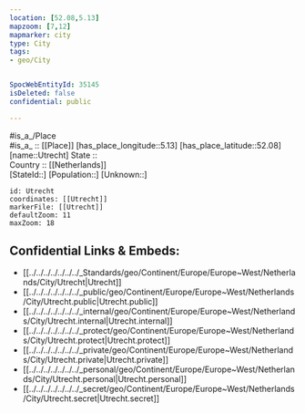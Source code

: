 ```yaml
---
location: [52.08,5.13] 
mapzoom: [7,12] 
mapmarker: city 
type: City
tags:
- geo/City


SpocWebEntityId: 35145
isDeleted: false
confidential: public

---
```

#is_a_/Place  
#is_a_ :: [[Place]] 
[has_place_longitude::5.13] 
[has_place_latitude::52.08] 
[name::Utrecht] 
State ::  
Country :: [[Netherlands]]  
[StateId::] 
[Population::] 
[Unknown::] 


```leaflet
id: Utrecht
coordinates: [[Utrecht]] 
markerFile: [[Utrecht]] 
defaultZoom: 11 
maxZoom: 18
```


## Confidential Links & Embeds: 
- [[../../../../../../../_Standards/geo/Continent/Europe/Europe~West/Netherlands/City/Utrecht|Utrecht]] 
- [[../../../../../../../_public/geo/Continent/Europe/Europe~West/Netherlands/City/Utrecht.public|Utrecht.public]] 
- [[../../../../../../../_internal/geo/Continent/Europe/Europe~West/Netherlands/City/Utrecht.internal|Utrecht.internal]] 
- [[../../../../../../../_protect/geo/Continent/Europe/Europe~West/Netherlands/City/Utrecht.protect|Utrecht.protect]] 
- [[../../../../../../../_private/geo/Continent/Europe/Europe~West/Netherlands/City/Utrecht.private|Utrecht.private]] 
- [[../../../../../../../_personal/geo/Continent/Europe/Europe~West/Netherlands/City/Utrecht.personal|Utrecht.personal]] 
- [[../../../../../../../_secret/geo/Continent/Europe/Europe~West/Netherlands/City/Utrecht.secret|Utrecht.secret]] 
